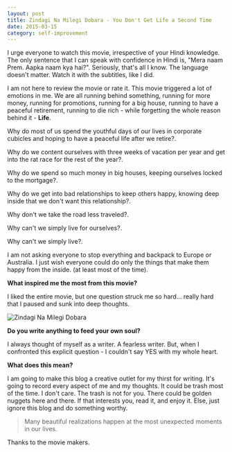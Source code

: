 ```yaml
---
layout: post
title: Zindagi Na Milegi Dobara - You Don't Get Life a Second Time
date: 2015-03-15
category: self-improvement
---
```


I urge everyone to watch this movie, irrespective of your Hindi knowledge. The only sentence that I can speak with confidence in Hindi is, "Mera naam Prem. Aapka naam kya hai?". Seriously, that's all I know. The language doesn't matter. Watch it with the subtitles, like I did.

I am not here to review the movie or rate it. This movie triggered a lot of emotions in me. We are all running behind something, running for more money, running for promotions, running for a big house, running to have a peaceful retirement, running to die rich - while forgetting the whole reason behind it - **Life**.

Why do most of us spend the youthful days of our lives in corporate cubicles and hoping to have a peaceful life after we retire?.

Why do we content ourselves with three weeks of vacation per year and get into the rat race for the rest of the year?.

Why do we spend so much money in big houses, keeping ourselves locked to the mortgage?.

Why do we get into bad relationships to keep others happy, knowing deep inside that we don't want this relationship?.

Why don't we take the road less traveled?.

Why can't we simply live for ourselves?.

Why can't we simply live?.

I am not asking everyone to stop everything and backpack to Europe or Australia. I just wish everyone could do only the things that make them happy from the inside. (at least most of the time).

**What inspired me the most from this movie?**

I liked the entire movie, but one question struck me so hard... really hard that I paused and sunk into deep thoughts.

![Zindagi Na Milegi Dobara]({{site.img-path}}/zindagi-na-milegi-dobara-soul-question.jpg)  

**Do you write anything to feed your own soul?**

I always thought of myself as a writer. A fearless writer. But, when I confronted this explicit question - I couldn't say YES with my whole heart.

**What does this mean?**

I am going to make this blog a creative outlet for my thirst for writing. It's going to record every aspect of me and my thoughts. It could be trash most of the time. I don't care.  The trash is not for you. There could be golden nuggets here and there. If that interests you, read it, and enjoy it. Else, just ignore this blog and do something worthy.

> Many beautiful realizations happen at the most unexpected moments in our lives.

Thanks to the movie makers.
